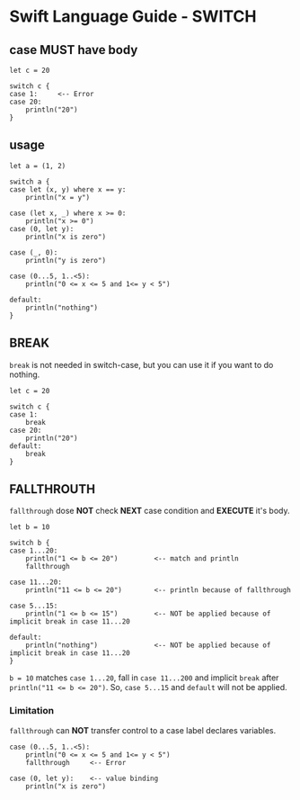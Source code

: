 # Swift Language Guide - SWITCH

## case MUST have body

```
let c = 20

switch c {
case 1:		<-- Error
case 20:
    println("20")
}
```


## usage

```
let a = (1, 2)

switch a {
case let (x, y) where x == y:
    println("x = y")
    
case (let x, _) where x >= 0:
    println("x >= 0")
case (0, let y):
    println("x is zero")
    
case (_, 0):
    println("y is zero")
    
case (0...5, 1..<5):
    println("0 <= x <= 5 and 1<= y < 5")
    
default:
    println("nothing")
}
```

## BREAK

`break` is not needed in switch-case, but you can use it if you want to do nothing.

```
let c = 20

switch c {
case 1:
    break
case 20:
    println("20")
default:
    break
}
```

## FALLTHROUTH

`fallthrough` dose __NOT__ check __NEXT__ case condition and __EXECUTE__ it's body.

```
let b = 10

switch b {
case 1...20:
    println("1 <= b <= 20")			<-- match and println
    fallthrough
    
case 11...20:
    println("11 <= b <= 20")		<-- println because of fallthrough
    
case 5...15:
    println("1 <= b <= 15")			<-- NOT be applied because of implicit break in case 11...20
    
default:
    println("nothing")				<-- NOT be applied because of implicit break in case 11...20
}
```

`b = 10` matches `case 1...20`, fall in `case 11...200` and implicit `break` after `println("11 <= b <= 20")`. So, `case 5...15` and `default` will not be applied.

### Limitation

`fallthrough` can __NOT__ transfer control to a case label declares variables.

```
case (0...5, 1..<5):
    println("0 <= x <= 5 and 1<= y < 5")
    fallthrough		<-- Error
    
case (0, let y):	<-- value binding
    println("x is zero")
```